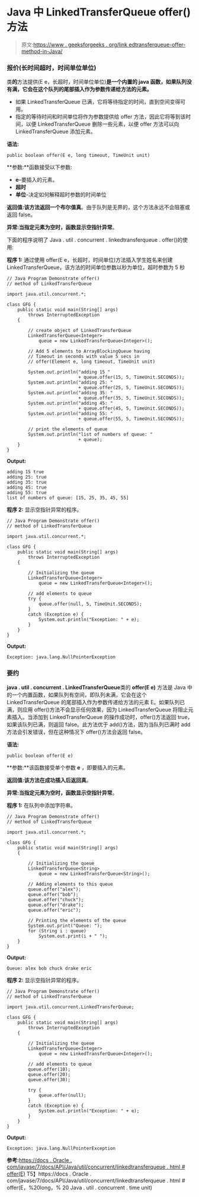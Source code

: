 # Java 中 LinkedTransferQueue offer()方法

> 原文:[https://www . geeksforgeeks . org/link edtransferqueue-offer-method-in-Java/](https://www.geeksforgeeks.org/linkedtransferqueue-offer-method-in-java/)

### 报价(长时间超时，时间单位单位)

类**的**方法提供(E e，长超时，时间单位单位)**是一个内置的 java 函数，如果队列没有满，它会在这个队列的尾部插入作为参数传递给方法的元素。**

*   如果 LinkedTransferQueue 已满，它将等待指定的时间，直到空间变得可用。
*   指定的等待时间和时间单位将作为参数提供给 offer 方法，因此它将等到该时间，以便 LinkedTransferQueue 删除一些元素，以便 offer 方法可以向 LinkedTransferQueue 添加元素。

**语法:**

```
public boolean offer(E e, long timeout, TimeUnit unit)
```

**参数:**函数接受以下参数:

*   **e**–要插入的元素。
*   **超时**
*   **单位**–决定如何解释超时参数的时间单位

**返回值:**该方法返回一个布尔值**真**。由于队列是无界的，这个方法永远不会阻塞或返回 false。

**异常:**当指定元素为空时，函数显示**空指针异常**。

下面的程序说明了 Java . util . concurrent . linkedtransferqueue . offer()的使用:

**程序 1:** 通过使用 offer(E e，长超时，时间单位)方法插入学生姓名来创建 LinkedTransferQueue，该方法的时间单位参数以秒为单位，超时参数为 5 秒

```
// Java Program Demonstrate offer()
// method of LinkedTransferQueue

import java.util.concurrent.*;

class GFG {
    public static void main(String[] args)
        throws InterruptedException
    {

        // create object of LinkedTransferQueue
        LinkedTransferQueue<Integer>
            queue = new LinkedTransferQueue<Integer>();

        // Add 5 elements to ArrayBlockingQueue having
        // Timeout in seconds with value 5 secs in
        // offer(Element e, long timeout, TimeUnit unit)

        System.out.println("adding 15 "
                           + queue.offer(15, 5, TimeUnit.SECONDS));
        System.out.println("adding 25: "
                           + queue.offer(25, 5, TimeUnit.SECONDS));
        System.out.println("adding 35: "
                           + queue.offer(35, 5, TimeUnit.SECONDS));
        System.out.println("adding 45: "
                           + queue.offer(45, 5, TimeUnit.SECONDS));
        System.out.println("adding 55: "
                           + queue.offer(55, 5, TimeUnit.SECONDS));

        // print the elements of queue
        System.out.println("list of numbers of queue: "
                           + queue);
    }
}
```

**Output:**

```
adding 15 true
adding 25: true
adding 35: true
adding 45: true
adding 55: true
list of numbers of queue: [15, 25, 35, 45, 55]

```

**程序 2:** 显示空指针异常的程序。

```
// Java Program Demonstrate offer()
// method of LinkedTransferQueue

import java.util.concurrent.*;

class GFG {
    public static void main(String[] args)
        throws InterruptedException
    {

        // Initializing the queue
        LinkedTransferQueue<Integer>
            queue = new LinkedTransferQueue<Integer>();

        // add elements to queue
        try {
            queue.offer(null, 5, TimeUnit.SECONDS);
        }
        catch (Exception e) {
            System.out.println("Exception: " + e);
        }
    }
}
```

**Output:**

```
Exception: java.lang.NullPointerException

```

### 要约

**java . util . concurrent . LinkedTransferQueue**类的 **offer(E e)** 方法是 Java 中的一个内置函数，如果队列有空间，即队列未满，它会在这个 LinkedTransferQueue 的尾部插入作为参数传递给方法的元素 E。如果队列已满，则应用 offer()方法不会显示任何效果，因为 LinkedTransferQueue 将阻止元素插入。当添加到 LinkedTransferQueue 的操作成功时，offer()方法返回 true，如果该队列已满，则返回 false。此方法优于 add()方法，因为当队列已满时 add 方法会引发错误，但在这种情况下 offer()方法会返回 false。

**语法:**

```
public boolean offer(E e)
```

**参数:**该函数接受单个参数 **e** ，即要插入的元素。

**返回值:**该方法在成功插入后返回**真**。

**异常:**当指定元素为空时，函数显示**空指针异常**。

**程序 1:** 在队列中添加字符串。

```
// Java Program Demonstrate offer()
// method of LinkedTransferQueue

import java.util.concurrent.*;

class GFG {
    public static void main(String[] args)
    {

        // Initializing the queue
        LinkedTransferQueue<String>
            queue = new LinkedTransferQueue<String>();

        // Adding elements to this queue
        queue.offer("alex");
        queue.offer("bob");
        queue.offer("chuck");
        queue.offer("drake");
        queue.offer("eric");

        // Printing the elements of the queue
        System.out.print("Queue: ");
        for (String i : queue)
            System.out.print(i + " ");
    }
}
```

**Output:**

```
Queue: alex bob chuck drake eric

```

**程序 2:** 显示空指针异常的程序。

```
// Java Program Demonstrate offer()
// method of LinkedTransferQueue

import java.util.concurrent.LinkedTransferQueue;

class GFG {
    public static void main(String[] args)
        throws InterruptedException
    {

        // Initializing the queue
        LinkedTransferQueue<Integer>
            queue = new LinkedTransferQueue<Integer>();

        // add elements to queue
        queue.offer(10);
        queue.offer(20);
        queue.offer(30);

        try {
            queue.offer(null);
        }
        catch (Exception e) {
            System.out.println("Exception: " + e);
        }
    }
}
```

**Output:**

```
Exception: java.lang.NullPointerException

```

**参考:**[https://docs . Oracle . com/javase/7/docs/API/Java/util/concurrent/linkedtransferqueue . html # offer(E)](https://docs.oracle.com/javase/7/docs/api/java/util/concurrent/LinkedTransferQueue.html#offer(E))
T5】https://docs . Oracle . com/javase/7/docs/API/Java/util/concurrent/linkedtransferqueue . html # offer(E，%20long，% 20 Java . util . concurrent . time unit)
